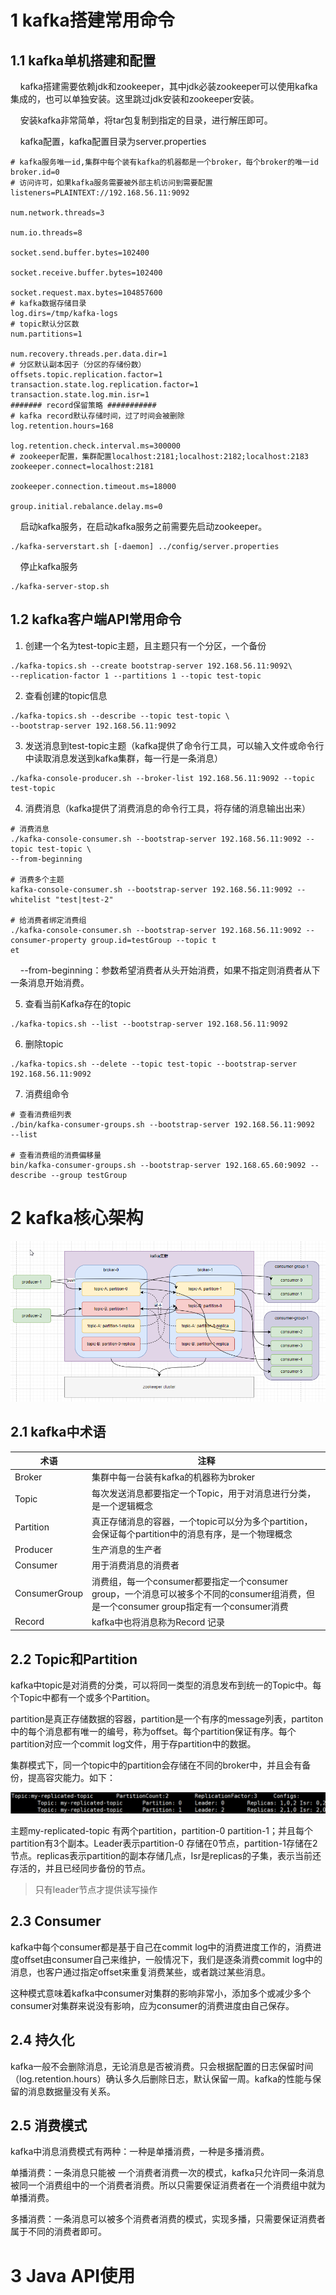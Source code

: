 # 1 kafka搭建常用命令

## 1.1 kafka单机搭建和配置

    kafka搭建需要依赖jdk和zookeeper，其中jdk必装zookeeper可以使用kafka集成的，也可以单独安装。这里跳过jdk安装和zookeeper安装。

    安装kafka非常简单，将tar包复制到指定的目录，进行解压即可。

    kafka配置，kafka配置目录为server.properties

```properties
# kafka服务唯一id,集群中每个装有kafka的机器都是一个broker，每个broker的唯一id
broker.id=0
# 访问许可，如果kafka服务需要被外部主机访问到需要配置
listeners=PLAINTEXT://192.168.56.11:9092

num.network.threads=3

num.io.threads=8

socket.send.buffer.bytes=102400

socket.receive.buffer.bytes=102400

socket.request.max.bytes=104857600
# kafka数据存储目录
log.dirs=/tmp/kafka-logs
# topic默认分区数
num.partitions=1

num.recovery.threads.per.data.dir=1
# 分区默认副本因子（分区的存储份数）
offsets.topic.replication.factor=1
transaction.state.log.replication.factor=1
transaction.state.log.min.isr=1
####### record保留策略 ###########
# kafka record默认存储时间，过了时间会被删除
log.retention.hours=168

log.retention.check.interval.ms=300000
# zookeeper配置，集群配置localhost:2181;localhost:2182;localhost:2183
zookeeper.connect=localhost:2181

zookeeper.connection.timeout.ms=18000

group.initial.rebalance.delay.ms=0
```

    启动kafka服务，在启动kafka服务之前需要先启动zookeeper。

```shell
./kafka­-server­start.sh [-daemon] ../config/server.properties
```

    停止kafka服务

```shell
./kafka-server-stop.sh
```

## 1.2 kafka客户端API常用命令

1. 创建一个名为test-topic主题，且主题只有一个分区，一个备份

```shell
./kafka-topics.sh --create bootstrap-server 192.168.56.11:9092\
--replication-factor 1 --partitions 1 --topic test-topic
```

2. 查看创建的topic信息

```shell
./kafka-topics.sh --describe --topic test-topic \
--bootstrap-server 192.168.56.11:9092
```

3. 发送消息到test-topic主题（kafka提供了命令行工具，可以输入文件或命令行中读取消息发送到kafka集群，每一行是一条消息）

```shell
./kafka-console-producer.sh --broker-list 192.168.56.11:9092 --topic test-topic
```

4. 消费消息（kafka提供了消费消息的命令行工具，将存储的消息输出出来）

```shell
# 消费消息
./kafka-console-consumer.sh --bootstrap-server 192.168.56.11:9092 --topic test-topic \
--from-beginning

# 消费多个主题
kafka‐console‐consumer.sh ‐‐bootstrap‐server 192.168.56.11:9092 ‐‐whitelist "test|test‐2"

# 给消费者绑定消费组
./kafka‐console‐consumer.sh ‐‐bootstrap‐server 192.168.56.11:9092 ‐‐consumer‐property group.id=testGroup ‐‐topic t
et
```

    --from-beginning：参数希望消费者从头开始消费，如果不指定则消费者从下一条消息开始消费。

5. 查看当前Kafka存在的topic

```shell
./kafka-topics.sh --list --bootstrap-server 192.168.56.11:9092
```

6. 删除topic

```shell
./kafka-topics.sh --delete --topic test-topic --bootstrap-server 192.168.56.11:9092
```

7. 消费组命令

```shell
# 查看消费组列表
./bin/kafka‐consumer‐groups.sh ‐‐bootstrap‐server 192.168.56.11:9092 ‐‐list

# 查看消费组的消费偏移量
bin/kafka‐consumer‐groups.sh ‐‐bootstrap‐server 192.168.65.60:9092 ‐‐describe ‐‐group testGroup
```

# 2 kafka核心架构

![kafka-framework](../picture/mq/kafka-framework.png)

## 2.1 kafka中术语

| 术语            | 注释                                                                                            |
| ------------- | --------------------------------------------------------------------------------------------- |
| Broker        | 集群中每一台装有kafka的机器称为broker                                                                      |
| Topic         | 每次发送消息都要指定一个Topic，用于对消息进行分类，是一个逻辑概念                                                           |
| Partition     | 真正存储消息的容器，一个topic可以分为多个partition，会保证每个partition中的消息有序，是一个物理概念                                 |
| Producer      | 生产消息的生产者                                                                                      |
| Consumer      | 用于消费消息的消费者                                                                                    |
| ConsumerGroup | 消费组，每一个consumer都要指定一个consumer group，一个消息可以被多个不同的consumer组消费，但是一个consumer group指定有一个consumer消费 |
| Record        | kafka中也将消息称为Record 记录                                                                         |

## 2.2 Topic和Partition

kafka中topic是对消费的分类，可以将同一类型的消息发布到统一的Topic中。每个Topic中都有一个或多个Partition。

partition是真正存储数据的容器，partition是一个有序的message列表，partiton中的每个消息都有唯一的编号，称为offset。每个partition保证有序。每个partition对应一个commit log文件，用于存partition中的数据。

集群模式下，同一个topic中的partition会存储在不同的broker中，并且会有备份，提高容灾能力。如下：

![kafka-partition](../picture/mq/kafka-partition.png)

主题my-replicated-topic 有两个partition，partition-0 partition-1；并且每个partition有3个副本。Leader表示partition-0 存储在0节点，partition-1存储在2节点。replicas表示partition的副本存储几点，Isr是replicas的子集，表示当前还存活的，并且已经同步备份的节点。

> 只有leader节点才提供读写操作

## 2.3 Consumer

kafka中每个consumer都是基于自己在commit log中的消费进度工作的，消费进度offset由consumer自己来维护，一般情况下，我们是逐条消费commit log中的消息，也客户通过指定offset来重复消费某些，或者跳过某些消息。

这种模式意味着kafka中consumer对集群的影响非常小，添加多个或减少多个consumer对集群来说没有影响，应为consumer的消费进度由自己保存。

## 2.4 持久化

kafka一般不会删除消息，无论消息是否被消费。只会根据配置的日志保留时间（log.retention.hours）确认多久后删除日志，默认保留一周。kafka的性能与保留的消息数据量没有关系。

## 2.5 消费模式

kafka中消息消费模式有两种：一种是单播消费，一种是多播消费。

单播消费：一条消息只能被 一个消费者消费一次的模式，kafka只允许同一条消息被同一个消费组中的一个消费者消费。所以只需要保证消费者在一个消费组中就为单播消费。

多播消费：一条消息可以被多个消费者消费的模式，实现多播，只需要保证消费者属于不同的消费者即可。

# 3 Java API使用


